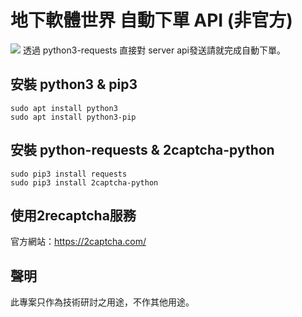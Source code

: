 # 地下軟體世界 自動下單 API (非官方)
<a target="_blank" href="https://www.python.org/downloads/" title="Python version"><img src="https://img.shields.io/badge/python-%3E=_3.6-green.svg"></a>
透過 python3-requests 直接對 server api發送請就完成自動下單。
## 安裝 python3 & pip3
```shell
sudo apt install python3
sudo apt install python3-pip
```
## 安裝 python-requests & 2captcha-python
```shell
sudo pip3 install requests
sudo pip3 install 2captcha-python
```
## 使用2recaptcha服務
官方網站：https://2captcha.com/

## 聲明
此專案只作為技術研討之用途，不作其他用途。